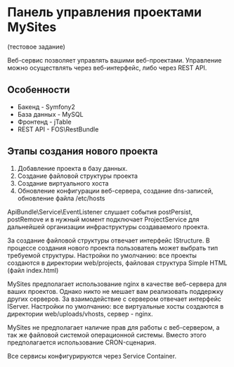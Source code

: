 Панель управления проектами MySites
========================

(тестовое задание)

Веб-сервис позволяет управлять вашими веб-проектами. 
Управление можно осуществлять через веб-интерфейс, либо через REST API.

Особенности
--------------
* Бакенд - Symfony2
* База данных - MySQL
* Фронтенд - jTable
* REST API - FOS\RestBundle

Этапы создания нового проекта
--------------
1. Добавление проекта в базу данных.
2. Создание файловой структуры проекта
3. Создание виртуального хоста
4. Обновление конфигурации веб-сервера, создание dns-записей, обновление файла /etc/hosts

ApiBundle\Service\EventListener слушает события postPersist, postRemove и в нужный 
момент подключает ProjectService для дальнейшей организации инфраструктуры создаваемого проекта. 

За создание файловой структуры отвечает интерфейс IStructure. В процессе создания нового проекта пользователь может выбрать тип требуемой структуры.
Настройки по умолчанию: все проекты создаются в директории web/projects, файловая структура Simple HTML (файл index.html)

MySites предполагает использование nginx в качестве веб-сервера для ваших проектов.
Однако никто не мешает вам реализовать поддержку других серверов. За взаимодействие с сервером отвечает интерфейс IServer.
Настройки по умолчанию: все виртуальные хосты создаются в директории web/uploads/vhosts, сервер - nginx.

MySites не предполагает наличие прав для работы с веб-сервером, а так же файловой системой операционной системы. Вместо этого предполагается использование CRON-сценария.

Все сервисы конфигурируются через Service Container.